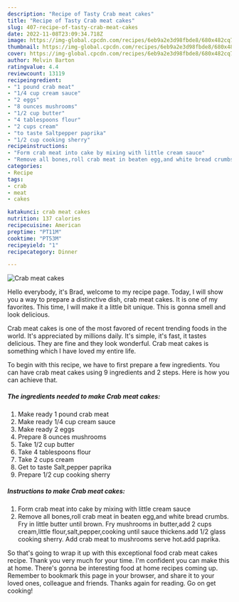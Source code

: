 ```yaml
---
description: "Recipe of Tasty Crab meat cakes"
title: "Recipe of Tasty Crab meat cakes"
slug: 407-recipe-of-tasty-crab-meat-cakes
date: 2022-11-08T23:09:34.718Z
image: https://img-global.cpcdn.com/recipes/6eb9a2e3d98fbde8/680x482cq70/crab-meat-cakes-recipe-main-photo.jpg
thumbnail: https://img-global.cpcdn.com/recipes/6eb9a2e3d98fbde8/680x482cq70/crab-meat-cakes-recipe-main-photo.jpg
cover: https://img-global.cpcdn.com/recipes/6eb9a2e3d98fbde8/680x482cq70/crab-meat-cakes-recipe-main-photo.jpg
author: Melvin Barton
ratingvalue: 4.4
reviewcount: 13119
recipeingredient:
- "1 pound crab meat"
- "1/4 cup cream sauce"
- "2 eggs"
- "8 ounces mushrooms"
- "1/2 cup butter"
- "4 tablespoons flour"
- "2 cups cream"
- "to taste Saltpepper paprika"
- "1/2 cup cooking sherry"
recipeinstructions:
- "Form crab meat into cake by mixing with little cream sauce"
- "Remove all bones,roll crab meat in beaten egg,and white bread crumbs. Fry in little butter until brown. Fry mushrooms in butter,add 2 cups cream,little flour,salt,pepper,cooking until sauce thickens.add 1/2 glass cooking sherry. Add crab meat to mushrooms serve hot.add paprika."
categories:
- Recipe
tags:
- crab
- meat
- cakes

katakunci: crab meat cakes 
nutrition: 137 calories
recipecuisine: American
preptime: "PT11M"
cooktime: "PT53M"
recipeyield: "1"
recipecategory: Dinner

---
```



![Crab meat cakes](https://img-global.cpcdn.com/recipes/6eb9a2e3d98fbde8/680x482cq70/crab-meat-cakes-recipe-main-photo.jpg)

Hello everybody, it's Brad, welcome to my recipe page. Today, I will show you a way to prepare a distinctive dish, crab meat cakes. It is one of my favorites. This time, I will make it a little bit unique. This is gonna smell and look delicious.

Crab meat cakes is one of the most favored of recent trending foods in the world. It's appreciated by millions daily. It's simple, it's fast, it tastes delicious. They are fine and they look wonderful. Crab meat cakes is something which I have loved my entire life.




To begin with this recipe, we have to first prepare a few ingredients. You can have crab meat cakes using 9 ingredients and 2 steps. Here is how you can achieve that.

<!--inarticleads1-->

##### The ingredients needed to make Crab meat cakes:

1. Make ready 1 pound crab meat
1. Make ready 1/4 cup cream sauce
1. Make ready 2 eggs
1. Prepare 8 ounces mushrooms
1. Take 1/2 cup butter
1. Take 4 tablespoons flour
1. Take 2 cups cream
1. Get to taste Salt,pepper paprika
1. Prepare 1/2 cup cooking sherry




<!--inarticleads2-->

##### Instructions to make Crab meat cakes:

1. Form crab meat into cake by mixing with little cream sauce
1. Remove all bones,roll crab meat in beaten egg,and white bread crumbs. Fry in little butter until brown. Fry mushrooms in butter,add 2 cups cream,little flour,salt,pepper,cooking until sauce thickens.add 1/2 glass cooking sherry. Add crab meat to mushrooms serve hot.add paprika.




So that's going to wrap it up with this exceptional food crab meat cakes recipe. Thank you very much for your time. I'm confident you can make this at home. There's gonna be interesting food at home recipes coming up. Remember to bookmark this page in your browser, and share it to your loved ones, colleague and friends. Thanks again for reading. Go on get cooking!
